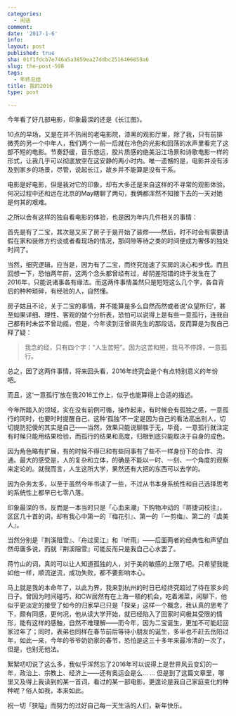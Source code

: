 ```yaml
---
categories:
  - 闲话
comment: 
date: '2017-1-6'
info: 
layout: post
published: true
sha: 01f1fdcb7e746a5a3859ea27ddbc2516406859a6
slug: the-post-598
tags:
  - 年终总结
title: 我的2016
type: post

---
```



今年看了好几部电影，印象最深的还是《长江图》。

10点的早场，又是在并不热闹的老电影院，漆黑的观影厅里，除了我，只有前排微秃的另一个中年人，我们两个一前一后就在冷色的光影和回荡的水声里看完了这部不短的电影。节奏舒缓，音乐悠远，胶片质感的绝美沿江场景和诗歌电影一样的形式，让我几乎可以彻底放空在这安静的两小时内。唯一遗憾的是，电影并没有涉及到家乡的场景，尽管，说起长江，故乡并不能算是没有干系。

电影是好电影，但是我对它的印象，却有大多还是来自这样的不寻常的观影体验，何况过程中还和远在北京的May瞎聊了两句，我俩都浑然不知接下去的一天对她是何其的艰难。

之所以会有这样的独自看电影的体验，也是因为年内几件相关的事情： 

首先是有了二宝，其次是又买了房子于是开始了装修——然后，时不时会有需要请假在家和装修方约谈或者看现场的情况，那间隙等待之类的时间便成为奢侈的独处时间了。

当然，细究逻辑，应当是，因为有了二宝，而终究加速了买房的决心和步伐。而且回想一下，恐怕两年前，这两个念头都曾经有过，却阴差阳错的终于发生在了2016年，只能说诸事各有缘法。而这两件事情虽然只是短短这么几个字，各自背后的种种琐碎，有经验的人，自然懂。

房子姑且不论，关于二宝的事情，并不能算是多么自然而然或者说‘众望所归’，甚至如果详细、理性、客观的做个分析表，恐怕可以说得上是有些一意孤行，连我自己都有时未尝不曾动摇，但是，今年读到汪曾祺先生的那段话，反而算是为我自己释了疑：

> 我念的经，只有四个字：“人生苦短”。因为这苦和短，我马不停蹄，一意孤行。

   

总之，因了这两件事情，将来回头看，2016年终究会是个有点特别意义的年份吧。

而且，这‘一意孤行’放在我2016工作上，似乎也能算得上合适的描述。

今年所踏入的领域，实在没有前例可循，操作起来，有时候会有孤独之感，一意孤行的同时，也要时时提醒自己，这种‘孤独’不一定是因为自己的看法高出别人，切切提防犯傻的其实是自己——当然，效果只能说聊胜于无，毕竟，一意孤行就注定有时候只能用结果检验，而孤行的结果和高度，归根到底只能取决于自身的成色。

因为角色略有扩展，有的时候不得已和有些同事有了些不一样身份下的合作、沟通。最大的感受是，人的复杂和立体，的确是不能以一时、一刻、一个角度的观察来定论的。就我而言，人生这所大学，果然还有大把的东西可以去学的。

因为杂务太多，以至于虽然今年书读了一些，不过从书本身系统性和自己选择思考的系统性上都早已七零八落。

印象最深的书，反而是一本当时只是「心血来潮」下购物冲动的『蒋捷词校注』，区区几十首的词，却有我心中第一的『梅花引』、第一的『一剪梅』、第二的『虞美人』。

当然分别是『荆溪阻雪』、『舟过吴江』和『听雨』——后面两者的经典性和声望自然毋庸多说，而就『荆溪阻雪』可能反而只是我自己心水罢了。

蒋竹山的词，真的可以让人知道孤独的人，对于美的敏感的上限了吧。只希望我能如他一样，顺流逆流，成功失败，都不要影响本心。

马上就是我的本命年了，以此为界，我来到杭州的时日已经终究超过了待在家乡的日子。曾因为时间碰巧，和CW居然有在上海一晤的机会，吃着湘菜，闲聊下，他似乎更淡定的接受了如今的归家早已只是「探亲」这样一个概念，我认真的思考了下，颇有同感，更何况，他从读大学开始，就已经陷入了回家时间极其受限的情形，能有这样的感触，自然不难理解——而今年，因为二宝诞生，更加不可能赶回家过年了；同时，表弟也同样在春节前后等待小朋友的诞生，多半也不赶去岳阳过年，如此一来，今年的爷爷奶奶家的春节，恐怕是这三十多年来最冷清的一次了，但是，也别无他法。

絮絮叨叨说了这么多，我似乎浑然忘了2016年可以说得上是世界风云变幻的一年，政治上、宗教上、经济上——还有奥运会是么... ... 但是到了这篇文章里，哪里又及得上我读到的某一首词，看过的某一部电影，更遑论是我自己家庭变化的种种呢？俗人如我，本来如此。

祝一切「狭隘」而努力的过好自己每一天生活的人们，新年快乐。






